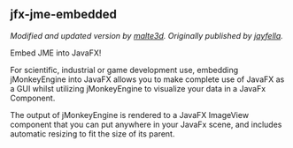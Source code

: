 jfx-jme-embedded
---

*Modified and updated version by [malte3d](https://github.com/malte3d). Originally published
by [jayfella](https://hub.jmonkeyengine.org/t/embed-jme-into-javafx/43387).*

Embed JME into JavaFX!

For scientific, industrial or game development use, embedding jMonkeyEngine into JavaFX allows you to make complete use
of JavaFX as a GUI whilst utilizing jMonkeyEngine to visualize your data in a JavaFx Component.

The output of jMonkeyEngine is rendered to a JavaFX ImageView component that you can put anywhere in your JavaFx scene,
and includes automatic resizing to fit the size of its parent.
